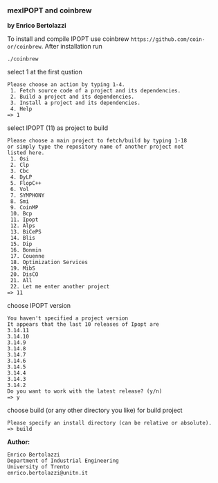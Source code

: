 ### mexIPOPT and coinbrew
**by Enrico Bertolazzi**

To install and compile IPOPT use coinbrew `https://github.com/coin-or/coinbrew`.
After installation run

~~~
./coinbrew
~~~

select 1 at the first qustion

~~~
Please choose an action by typing 1-4.
 1. Fetch source code of a project and its dependencies.
 2. Build a project and its dependencies.
 3. Install a project and its dependencies.
 4. Help
=> 1
~~~

select IPOPT (11) as project to build

~~~
Please choose a main project to fetch/build by typing 1-18
or simply type the repository name of another project not
listed here.
 1. Osi
 2. Clp
 3. Cbc
 4. DyLP
 5. FlopC++
 6. Vol
 7. SYMPHONY
 8. Smi
 9. CoinMP
 10. Bcp
 11. Ipopt
 12. Alps
 13. BiCePS
 14. Blis
 15. Dip
 16. Bonmin
 17. Couenne
 18. Optimization Services
 19. MibS
 20. DisCO
 21. All
 22. Let me enter another project
=> 11
~~~

choose IPOPT version

~~~
You haven't specified a project version
It appears that the last 10 releases of Ipopt are
3.14.11
3.14.10
3.14.9
3.14.8
3.14.7
3.14.6
3.14.5
3.14.4
3.14.3
3.14.2
Do you want to work with the latest release? (y/n)
=> y
~~~

choose build (or any other directory you like) for build project

~~~
Please specify an install directory (can be relative or absolute).
=> build
~~~


**Author:**

	Enrico Bertolazzi
	Department of Industrial Engineering
	University of Trento
	enrico.bertolazzi@unitn.it
